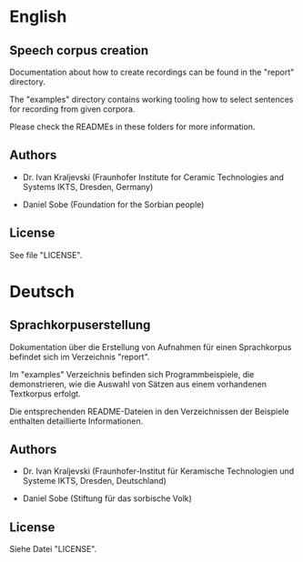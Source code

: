# English

## Speech corpus creation

Documentation about how to create recordings can be found in the "report" directory.

The "examples" directory contains working tooling how to select sentences for recording from given corpora.

Please check the READMEs in these folders for more information.

## Authors

- Dr. Ivan Kraljevski (Fraunhofer Institute for Ceramic Technologies and Systems IKTS, Dresden, Germany)

- Daniel Sobe (Foundation for the Sorbian people)

## License

See file "LICENSE".

# Deutsch

## Sprachkorpuserstellung

Dokumentation über die Erstellung von Aufnahmen für einen Sprachkorpus befindet sich im Verzeichnis "report".

Im "examples" Verzeichnis befinden sich Programmbeispiele, die demonstrieren, wie die Auswahl von Sätzen aus einem
vorhandenen Textkorpus erfolgt.

Die entsprechenden README-Dateien in den Verzeichnissen der Beispiele enthalten detaillierte Informationen.

## Authors

- Dr. Ivan Kraljevski (Fraunhofer-Institut für Keramische Technologien und Systeme IKTS, Dresden, Deutschland)

- Daniel Sobe (Stiftung für das sorbische Volk)

## License

Siehe Datei "LICENSE".
